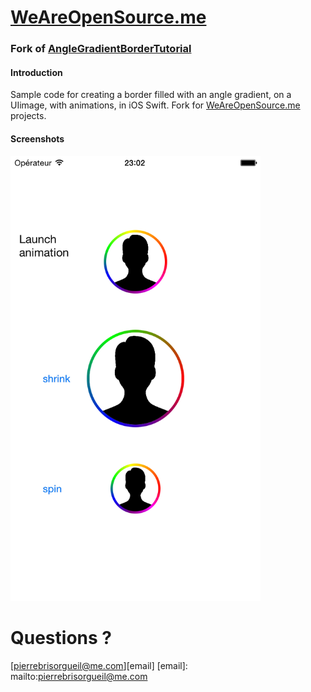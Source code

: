# [WeAreOpenSource.me](https://github.com/weareopensource) 

### Fork of [AngleGradientBorderTutorial](https://github.com/ianhirschfeld/AngleGradientBorderTutorial)

#### Introduction  

Sample code for creating a border filled with an angle gradient, on a UIimage, with animations, in iOS Swift. Fork for [WeAreOpenSource.me](https://github.com/weareopensource) projects. 

#### Screenshots

<img src="https://raw.githubusercontent.com/PierreBrisorgueil/AngleGradientBorderTutorial/master/Screenshots/iOS%20Simulator%20Screen%20Shot%2029%20avr.%202015%2023.02.07.png" width="400px"/>

# Questions ? 

[pierrebrisorgueil@me.com][email]
[email]: mailto:pierrebrisorgueil@me.com

